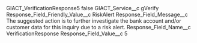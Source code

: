 <?xml version="1.0" encoding="UTF-8"?>
<CustomMetadata xmlns="http://soap.sforce.com/2006/04/metadata" xmlns:xsi="http://www.w3.org/2001/XMLSchema-instance" xmlns:xsd="http://www.w3.org/2001/XMLSchema">
    <label>GIACT_VerificationResponse5</label>
    <protected>false</protected>
    <values>
        <field>GIACT_Service__c</field>
        <value xsi:type="xsd:string">gVerify</value>
    </values>
    <values>
        <field>Response_Field_Friendly_Value__c</field>
        <value xsi:type="xsd:string">RiskAlert</value>
    </values>
    <values>
        <field>Response_Field_Message__c</field>
        <value xsi:type="xsd:string">The suggested action is to further investigate the bank account and/or customer data for this inquiry due to a risk alert.</value>
    </values>
    <values>
        <field>Response_Field_Name__c</field>
        <value xsi:type="xsd:string">VerificationResponse</value>
    </values>
    <values>
        <field>Response_Field_Value__c</field>
        <value xsi:type="xsd:string">5</value>
    </values>
</CustomMetadata>
